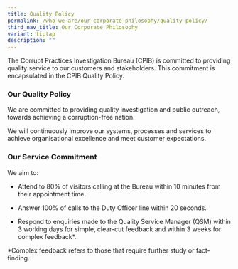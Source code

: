 ```yaml
---
title: Quality Policy
permalink: /who-we-are/our-corporate-philosophy/quality-policy/
third_nav_title: Our Corporate Philosophy
variant: tiptap
description: ""
---
```

<p>The Corrupt Practices Investigation Bureau (CPIB) is committed to providing
quality service to our customers and stakeholders. This commitment is encapsulated
in the CPIB Quality Policy.</p>
<h3><strong>Our Quality Policy</strong></h3>
<p>We are committed to providing quality investigation and public outreach,
towards achieving a corruption-free nation.</p>
<p>We will continuously improve our systems, processes and services to achieve
organisational excellence and meet customer expectations.</p>
<h3><strong>Our Service Commitment</strong></h3>
<p>We aim to:</p>
<ul data-tight="true" class="tight">
<li>
<p>Attend to 80% of visitors calling at the Bureau within 10 minutes from
their appointment time.</p>
</li>
<li>
<p>Answer 100% of calls to the Duty Officer line within 20 seconds.</p>
</li>
<li>
<p>Respond to enquiries made to the Quality Service Manager (QSM) within
3 working days for simple, clear-cut feedback and within 3 weeks for complex
feedback*.</p>
</li>
</ul>
<p>*Complex feedback refers to those that require further study or fact-finding.</p>